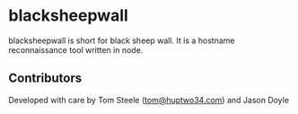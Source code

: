 blacksheepwall
===

blacksheepwall is short for black sheep wall. It is a hostname reconnaissance tool written in node. 

## Contributors ##
Developed with care by Tom Steele (tom@huptwo34.com) and Jason Doyle
